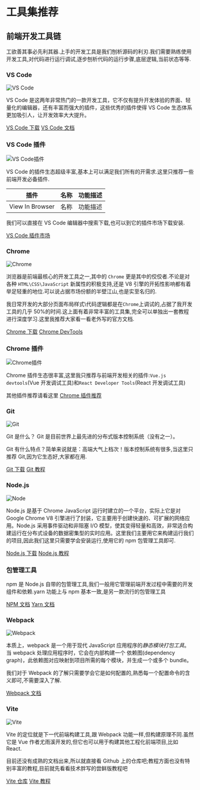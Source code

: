 # 工具集推荐

## 前端开发工具链

工欲善其事必先利其器.上手的开发工具是我们刨析源码的利刃.我们需要熟练使用开发工具,对代码进行运行调试,逐步刨析代码的运行步骤,底层逻辑,当前状态等等.

### VS Code

![VS Code](../public/images/vscode.png)

VS Code 是这两年非常热门的一款开发工具，它不仅有提升开发体验的界面、轻量化的编辑器，还有丰富而强大的插件，这些优秀的插件使得 VS Code 生态体系更加吸引人，让开发效率大大提升。

[VS Code 下载](https://code.visualstudio.com/)
[VS Code 文档](https://code.visualstudio.com/docs)

### VS Code 插件

![VS Code插件](../public/images/vscode-plugin.png)

VS Code 的插件生态超级丰富,基本上可以满足我们所有的开需求.这里只推荐一些前端开发必备插件.

| 插件            | 名称 | 功能描述 |
| --------------- | ---- | -------- |
| View In Browser | 名称 | 功能描述 |

我们可以直接在 VS Code 编辑器中搜索下载,也可以到它的插件市场下载安装.

[VS Code 插件市场](https://marketplace.visualstudio.com/vscode)

### Chrome

![Chrome](../public/images/chrome.png)

浏览器是前端最核心的开发工具之一,其中的 `Chrome` 更是其中的佼佼者.不论是对各种 `HTML\CSS\JavaScript` 新属性的积极支持,还是 V8 引擎的开拓性影响都有着举足轻重的地位.可以说占据市场份额的半壁江山,也是实至名归的.

我日常开发的大部分页面布局样式\代码逻辑都是在`Chrome`上调试的,占据了我开发工具的几乎 50%的时间.这上面有着非常丰富的工具集,完全可以单独出一套教程进行深度学习.这里我推荐大家看一看老外写的官方文档.

[Chrome 下载](https://www.google.com/intl/zh-CN/chrome/)
[Chrome DevTools](https://developers.google.com/web/tools/chrome-devtools)

### Chrome 插件

![Chrome插件](../public/images/chrome-plugin.png)

Chrome 插件生态很丰富,这里我只推荐与前端开发相关的插件:`Vue.js devtools`(Vue 开发调试工具)和`React Developer Tools`(React 开发调试工具)

其他插件推荐请看这里
[Chrome 插件推荐](./chrome/plugin)

### Git

![Git](../public/images/git.png)

Git 是什么？ Git 是目前世界上最先进的分布式版本控制系统（没有之一）。

Git 有什么特点？简单来说就是：高端大气上档次！版本控制系统有很多,当这里只推荐 Git,因为它生态好,大家都在用.

[Git 下载](https://git-scm.com/downloads)
[Git 教程](http://git.oschina.net/progit/index.html?tdsourcetag=s_pcqq_aiomsg)

### Node.js

![Node](../public/images/node.png)

Node.js 是基于 Chrome JavaScript 运行时建立的一个平台，实际上它是对 Google Chrome V8 引擎进行了封装，它主要用于创建快速的、可扩展的网络应用。Node.js 采用事件驱动和非阻塞 I/O 模型，使其变得轻量和高效，非常适合构建运行在分布式设备的数据密集型的实时应用。这里我们主要用它来构建运行我们的项目,因此我们这里只需要学会安装运行,使用它的 npm 包管理工具即可.

[Node.js 下载](https://nodejs.org/zh-cn/)
[Node.js 教程](https://www.runoob.com/nodejs/nodejs-tutorial.html)

### 包管理工具

npm 是 Node.js 自带的包管理工具,我们一般用它管理前端开发过程中需要的开发组件和依赖.yarn 功能上与 npm 基本一致,是另一款流行的包管理工具

[NPM 文档](https://www.npmjs.cn/)
[Yarn 文档](https://yarn.bootcss.com/docs/)

### Webpack

![Webpack](../public/images/webpack.png)

本质上，webpack 是一个用于现代 JavaScript 应用程序的*静态模块打包工具*。当 webpack 处理应用程序时，它会在内部构建一个 依赖图(dependency graph)，此依赖图对应映射到项目所需的每个模块，并生成一个或多个 bundle。

我们对于 Webpack 的了解只需要学会它是如何配置的,熟悉每一个配置命令的含义即可,不需要深入了解.

[Webpack 文档](https://webpack.docschina.org/concepts/)

### Vite

![Vite](../public/images/vite.png)

Vite 的定位就是下一代前端构建工具,跟 Webpack 功能一样,但构建原理不同.虽然它是 Vue 作者尤雨溪开发的,但它也可以用于构建其他工程化前端项目,比如 React.

目前还没有成熟的文档出来,所以就直接看 Github 上的仓库吧;教程方面也没有特别丰富的教程,目前就先看看技术胖写的尝鲜版教程吧

[Vite 仓库](https://github.com/vitejs/vite)
[Vite 教程](https://jspang.com/detailed?id=66)
